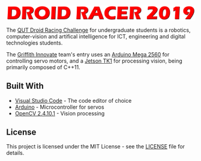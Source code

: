 ![droid-racer-log](https://raw.githubusercontent.com/griffith-innovate/droid-racer/master/assets/images/logo.png)

The [QUT Droid Racing Challenge](https://qutrobotics.com/) for undergraduate students is a robotics, computer-vision and artifical intelligence for ICT, engineering and digital technologies students. 

The [Griffith Innovate](https://griffithinnovate.org/) team's entry uses an [Arduino Mega 2560](https://store.arduino.cc/usa/mega-2560-r3) for controlling servo motors, and a [Jetson TK1](https://www.nvidia.com/object/jetson-tk1-embedded-dev-kit.html) for processing vision, being primarily composed of C++11.

## Built With

* [Visual Studio Code](https://code.visualstudio.com/) - The code editor of choice
* [Arduino](https://www.arduino.cc/reference/en/) - Microcontroller for servos
* [OpenCV 2.4.10.1]([https://opencv.org/](https://developer.nvidia.com/jetson-tk1-development-pack-1_0)) - Vision processing

## License

This project is licensed under the MIT License - see the [LICENSE](LICENSE) file for details.
